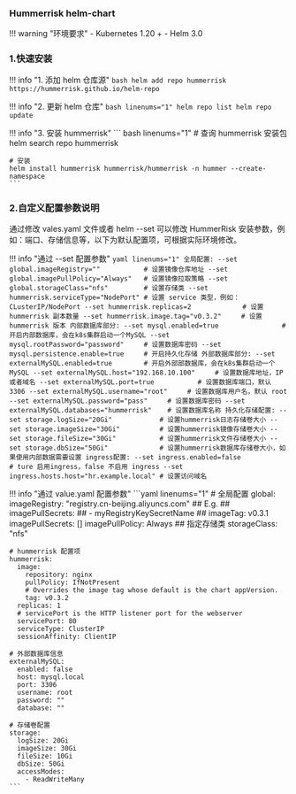 ### Hummerrisk helm-chart
!!! warning "环境要求"
    - Kubernetes 1.20 +
    - Helm 3.0

### 1.快速安装

!!! info "1. 添加 helm 仓库源"
    ```bash
    helm add repo hummerrisk https://hummerrisk.github.io/helm-repo
    ```

!!! info "2. 更新 helm 仓库"
    ``` bash linenums="1"
    helm repo list
    helm repo update
    ```

!!! info "3. 安装 hummerrisk"
    ``` bash linenums="1"
    # 查询 hummerrisk 安装包
    helm search repo hummerrisk
    
    # 安装
    helm install hummerrisk hummerrisk/hummerrisk -n hummer --create-namespace
    ```

### 2.自定义配置参数说明
通过修改 vales.yaml 文件或者 helm --set 可以修改 HummerRisk 安装参数，例如：端口、存储信息等，以下为默认配置项，可根据实际环境修改。

!!! info "通过 --set 配置参数"
    ```yaml linenums="1"
    全局配置:
    --set global.imageRegistry=""           # 设置镜像仓库地址
    --set global.imagePullPolicy="Always"   # 设置镜像拉取策略
    --set global.storageClass="nfs"         # 设置存储类
    --set hummerrisk.serviceType="NodePort" # 设置 service 类型，例如：CLusterIP/NodePort
    --set hummerrisk.replicas=2             # 设置 hummerrisk 副本数量
    --set hummerrisk.image.tag="v0.3.2"     # 设置 hummerrisk 版本
    内部数据库部分:
    --set mysql.enabled=true                # 开启内部数据库，会在k8s集群启动一个MySQL
    --set mysql.rootPassword="password"     # 设置数据库密码
    --set mysql.persistence.enable=true     # 开启持久化存储
    外部数据库部分:
    --set externalMySQL.enabled=true        # 开启外部部数据库，会在k8s集群启动一个MySQL
    --set externalMySQL.host="192.168.10.100"     # 设置数据库地址，IP或者域名
    --set externalMySQL.port=true           # 设置数据库端口，默认 3306
    --set externalMySQL.username="root"     # 设置数据库用户名，默认 root
    --set externalMySQL.password="pass"     # 设置数据库密码
    --set externalMySQL.databases="hummerrisk"    # 设置数据库名称
    持久化存储配置:
    --set storage.logSize="20Gi"            # 设置hummerrisk日志存储卷大小
    --set storage.imageSize="30Gi"          # 设置hummerrisk镜像存储卷大小
    --set storage.fileSize="30Gi"           # 设置hummerrisk文件存储卷大小
    --set storage.dbSize="50Gi"             # 设置hummerrisk数据库存储卷大小，如果使用内部数据需要设置
    ingress配置:
    --set ingress.enabled=false             # ture 启用ingress，false 不启用 ingress
    --set ingress.hosts.host="hr.example.local" # 设置访问域名
    ```

!!! info "通过 value.yaml 配置参数"
    ```yaml linenums="1"
    # 全局配置
    global:
      imageRegistry: "registry.cn-beijing.aliyuncs.com"
      ## E.g.
      ## imagePullSecrets:
      ##   - myRegistryKeySecretName
      ##
      imageTag: v0.3.1
      imagePullSecrets: []
      imagePullPolicy: Always
      ## 指定存储类
      storageClass: "nfs"
    
    # hummerrisk 配置项
    hummerrisk:
      image:
        repository: nginx
        pullPolicy: IfNotPresent
        # Overrides the image tag whose default is the chart appVersion.
        tag: v0.3.2
      replicas: 1
      # servicePort is the HTTP listener port for the webserver
      servicePort: 80
      serviceType: ClusterIP
      sessionAffinity: ClientIP
    
    # 外部数据库信息
    externalMySQL:
      enabled: false
      host: mysql.local
      port: 3306
      username: root
      password: ""
      database: ""
    
    # 存储卷配置
    storage:
      logSize: 20Gi
      imageSize: 30Gi
      fileSize: 10Gi
      dbSize: 50Gi
      accessModes:
        - ReadWriteMany
    ```